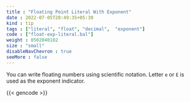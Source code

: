 ```yaml
---
title : "Floating Point Literal With Exponent"
date : 2022-07-05T20:49:35+05:30
kind : tip 
tags : ["literal", "float", "decimal",  "exponent"] 
code : ["float-exp-literal.bal"] 
weight : 0502040102
size : "small"
disableNavChevron : true 
seeMore : false
---
```

You can write floating numbers using scientific notation. Letter `e` or `E` is used as the exponent indicator. 

<!--more-->

{{< gencode >}}